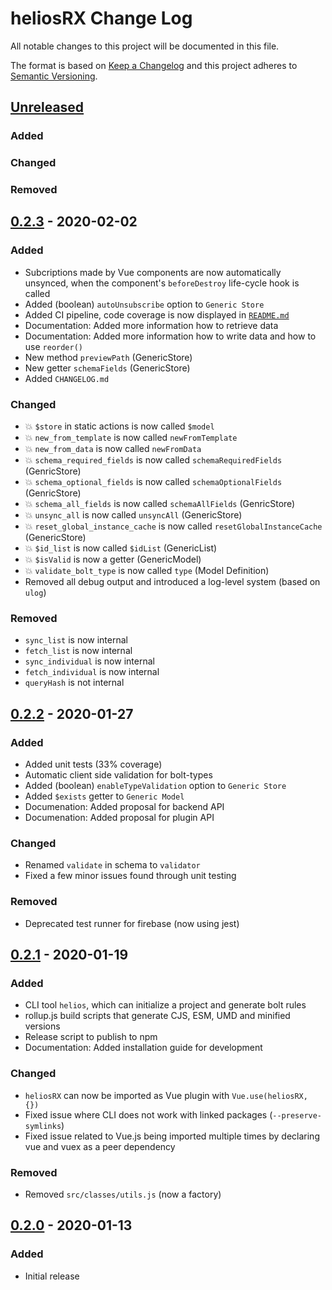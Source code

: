 # heliosRX Change Log

All notable changes to this project will be documented in this file.

The format is based on [Keep a Changelog](http://keepachangelog.com/) and this project adheres to [Semantic Versioning](http://semver.org/).

## [Unreleased]

### Added
### Changed
### Removed

## [0.2.3] - 2020-02-02

### Added

- Subcriptions made by Vue components are now automatically unsynced, when the component's `beforeDestroy` life-cycle hook is called
- Added (boolean) `autoUnsubscribe` option to `Generic Store`
- Added CI pipeline, code coverage is now displayed in [`README.md`](./README.md)
- Documentation: Added more information how to retrieve data
- Documentation: Added more information how to write data and how to use `reorder()`
- New method `previewPath` (GenericStore)
- New getter `schemaFields` (GenericStore)
- Added `CHANGELOG.md`

### Changed

- :boom: `$store` in static actions is now called `$model`
- :boom: `new_from_template` is now called `newFromTemplate`
- :boom: `new_from_data` is now called `newFromData`
- :boom: `schema_required_fields` is now called `schemaRequiredFields` (GenricStore)
- :boom: `schema_optional_fields` is now called `schemaOptionalFields` (GenricStore)
- :boom: `schema_all_fields` is now called `schemaAllFields` (GenricStore)
- :boom: `unsync_all` is now called `unsyncAll` (GenericStore)
- :boom: `reset_global_instance_cache` is now called `resetGlobalInstanceCache` (GenericStore)
- :boom: `$id_list` is now called `$idList` (GenericList)
- :boom: `$isValid` is now a getter (GenericModel)
- :boom: `validate_bolt_type` is now called `type` (Model Definition)
- Removed all debug output and introduced a log-level system (based on `ulog`)

### Removed

- `sync_list` is now internal
- `fetch_list` is now internal
- `sync_individual` is now internal
- `fetch_individual` is now internal
- `queryHash` is not internal

## [0.2.2] - 2020-01-27

### Added

- Added unit tests (33% coverage)
- Automatic client side validation for bolt-types
- Added (boolean) `enableTypeValidation` option to `Generic Store`
- Added `$exists` getter to `Generic Model`
- Documenation: Added proposal for backend API
- Documenation: Added proposal for plugin API

### Changed

- Renamed `validate` in schema to `validator`
- Fixed a few minor issues found through unit testing

### Removed

- Deprecated test runner for firebase (now using jest)

## [0.2.1] - 2020-01-19

### Added

- CLI tool `helios`, which can initialize a project and generate bolt rules
- rollup.js build scripts that generate CJS, ESM, UMD and minified versions
- Release script to publish to npm
- Documentation: Added installation guide for development

### Changed

- `heliosRX` can now be imported as Vue plugin with `Vue.use(heliosRX, {})`
- Fixed issue where CLI does not work with linked packages (`--preserve-symlinks`)
- Fixed issue related to Vue.js being imported multiple times by declaring vue and vuex as a peer dependency

### Removed

- Removed `src/classes/utils.js` (now a factory)

## [0.2.0] - 2020-01-13

### Added

- Initial release

[Unreleased]: https://github.com/heliosrx/heliosrx/compare/v0.2.3...HEAD
[0.2.3]: https://github.com/heliosrx/heliosrx/compare/v0.2.2...v0.2.3
[0.2.2]: https://github.com/heliosrx/heliosrx/compare/v0.2.1...v0.2.2
[0.2.1]: https://github.com/heliosrx/heliosrx/compare/v0.2...v0.2.1
[0.2.0]: https://github.com/heliosrx/heliosrx/releases/tag/v0.2
